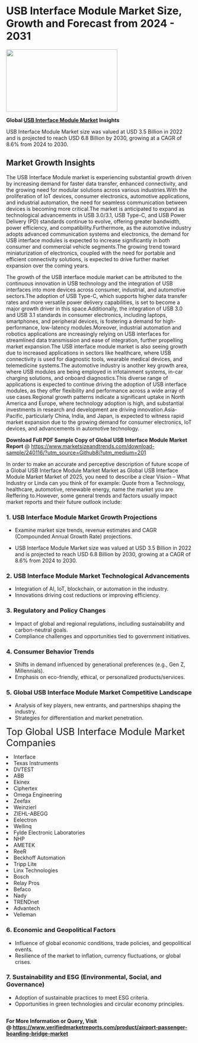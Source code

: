 <H1>USB Interface Module Market Size, Growth and Forecast from 2024 - 2031</H1><img class="aligncenter size-medium wp-image-584254" src="https://thirdeyenews.in/wp-content/uploads/2024/09/Global-Market-Research-300x168.jpeg" alt="" width="300" height="168" /><p><strong>Global&nbsp;<a href="https://www.marketsizeandtrends.com/download-sample/240116/?utm_source=Github8j?utm_medium=201">USB Interface Module Market</a> Insights</strong></p><p>USB Interface Module Market size was valued at USD 3.5 Billion in 2022 and is projected to reach USD 6.8 Billion by 2030, growing at a CAGR of 8.6% from 2024 to 2030.</p><p><h2>Market Growth Insights</h2> <p>The USB Interface Module market is experiencing substantial growth driven by increasing demand for faster data transfer, enhanced connectivity, and the growing need for modular solutions across various industries.With the proliferation of IoT devices, consumer electronics, automotive applications, and industrial automation, the need for seamless communication between devices is becoming more critical.The market is anticipated to expand as technological advancements in USB 3.0/3.1, USB Type-C, and USB Power Delivery (PD) standards continue to evolve, offering greater bandwidth, power efficiency, and compatibility.Furthermore, as the automotive industry adopts advanced communication systems and electronics, the demand for USB interface modules is expected to increase significantly in both consumer and commercial vehicle segments.The growing trend toward miniaturization of electronics, coupled with the need for portable and efficient connectivity solutions, is expected to drive further market expansion over the coming years.</p> <p>The growth of the USB interface module market can be attributed to the continuous innovation in USB technology and the integration of USB interfaces into more devices across consumer, industrial, and automotive sectors.The adoption of USB Type-C, which supports higher data transfer rates and more versatile power delivery capabilities, is set to become a major growth driver in this space.Additionally, the integration of USB 3.0 and USB 3.1 standards in consumer electronics, including laptops, smartphones, and peripheral devices, is fostering a demand for high-performance, low-latency modules.Moreover, industrial automation and robotics applications are increasingly relying on USB interfaces for streamlined data transmission and ease of integration, further propelling market expansion.The USB interface module market is also seeing growth due to increased applications in sectors like healthcare, where USB connectivity is used for diagnostic tools, wearable medical devices, and telemedicine systems.The automotive industry is another key growth area, where USB modules are being employed in infotainment systems, in-car charging solutions, and onboard diagnostics.This diverse range of applications is expected to continue driving the adoption of USB interface modules, as they offer flexibility and performance across a wide array of use cases.Regional growth patterns indicate a significant uptake in North America and Europe, where technology adoption is high, and substantial investments in research and development are driving innovation.Asia-Pacific, particularly China, India, and Japan, is expected to witness rapid market expansion due to the growing demand for consumer electronics, IoT devices, and advancements in automotive technology.<p><span class=""><strong>Download Full PDF Sample Copy of Global USB Interface Module Market Report</strong> @ <a href="https://www.marketsizeandtrends.com/download-sample/240116/?utm_source=Github8j?utm_medium=201" target="_blank">https://www.marketsizeandtrends.com/download-sample/240116/?utm_source=Github8j?utm_medium=201</a></span></p><p>In order to make an accurate and perceptive description of future scope of a Global&nbsp;USB Interface Module Market Market as Global&nbsp;USB Interface Module Market Market of 2025, you need to describe a clear Vision &ndash; What Industry or Linda can you think of for example: Quote from a Technology, healthcare, automotive, renewable energy, name the market you are Reffering to.However, some general trends and factors usually impact market reports and their future outlook include:</p><h3>1.&nbsp;<strong>USB Interface Module Market Growth Projections</strong></h3><ul><li>Examine market size trends, revenue estimates and CAGR (Compounded Annual Growth Rate) projections.</li><li><p>USB Interface Module Market size was valued at USD 3.5 Billion in 2022 and is projected to reach USD 6.8 Billion by 2030, growing at a CAGR of 8.6% from 2024 to 2030.</p></li></ul><h3>2.&nbsp;<strong>USB Interface Module Market Technological Advancements</strong></h3><ul><li>Integration of AI, IoT, blockchain, or automation in the industry.</li><li>Innovations driving cost reductions or improving efficiency.</li></ul><h3>3.&nbsp;<strong>Regulatory and Policy Changes</strong></h3><ul><li>Impact of global and regional regulations, including sustainability and carbon-neutral goals.</li><li>Compliance challenges and opportunities tied to government initiatives.</li></ul><h3>4.&nbsp;<strong>Consumer Behavior Trends</strong></h3><ul><li>Shifts in demand influenced by generational preferences (e.g., Gen Z, Millennials).</li><li>Emphasis on eco-friendly, ethical, or personalized products/services.</li></ul><h3>5.&nbsp;<strong>Global USB Interface Module Market Competitive Landscape</strong></h3><ul><li>Analysis of key players, new entrants, and partnerships shaping the industry.</li><li>Strategies for differentiation and market penetration.</li></ul><p data-pm-slice="1 1 []"><span style="color: inherit; font-family: inherit; font-size: 25px;">Top Global USB Interface Module Market Companies</span></p><div class="" data-test-id=""><p><li>Interface</li><li> Texas Instruments</li><li> DVTEST</li><li> ABB</li><li> Ekinex</li><li> Ciphertex</li><li> Omega Engineering</li><li> Zeefax</li><li> Weinzierl</li><li> ZIEHL-ABEGG</li><li> Eelectron</li><li> Wellinq</li><li> Fylde Electronic Laboratories</li><li> NHP</li><li> AMETEK</li><li> ReeR</li><li> Beckhoff Automation</li><li> Tripp Lite</li><li> Linx Technologies</li><li> Bosch</li><li> Relay Pros</li><li> Befaco</li><li> Nady</li><li> TRENDnet</li><li> Advantech</li><li> Velleman</li></p></div><h3>6.&nbsp;<strong>Economic and Geopolitical Factors</strong></h3><ul><li>Influence of global economic conditions, trade policies, and geopolitical events.</li><li>Resilience of the market to inflation, currency fluctuations, or global crises.</li></ul><h3>7.&nbsp;<strong>Sustainability and ESG (Environmental, Social, and Governance)</strong></h3><ul><li>Adoption of sustainable practices to meet ESG criteria.</li><li>Opportunities in green technologies and circular economy principles.</li></ul><h2><strong style="font-size: 14px;">For More Information or Query, Visit @&nbsp;</strong><a style="background-color: #ffffff; font-size: 14px;" href="https://www.marketsizeandtrends.com/report/usb-interface-module-market/" target="_blank">https://www.verifiedmarketreports.com/product/airport-passenger-boarding-bridge-market</a></h2>